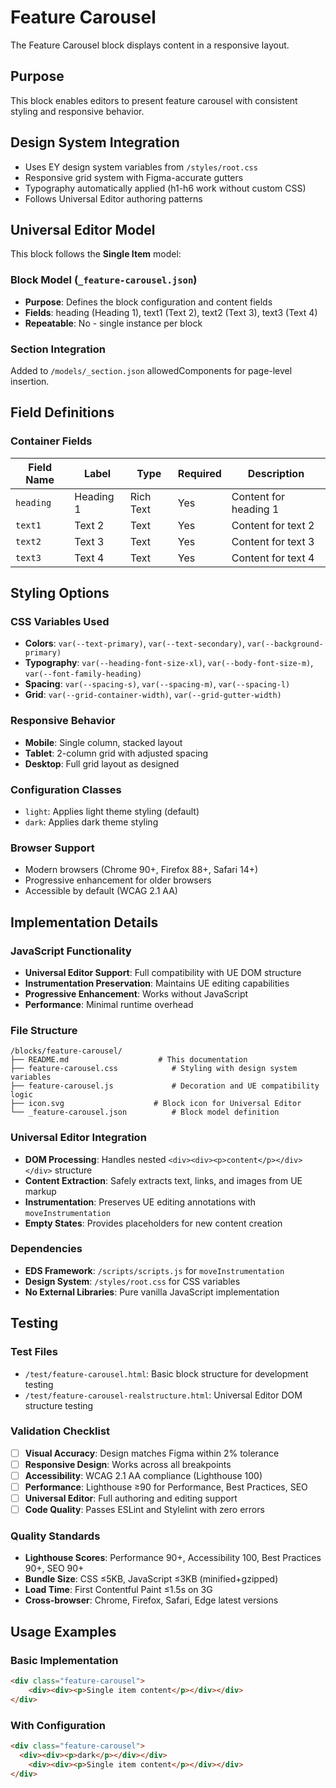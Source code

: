 # Feature Carousel

The Feature Carousel block displays content in a responsive layout.

## Purpose

This block enables editors to present feature carousel with consistent styling and responsive behavior.

## Design System Integration

- Uses EY design system variables from `/styles/root.css`
- Responsive grid system with Figma-accurate gutters
- Typography automatically applied (h1-h6 work without custom CSS)
- Follows Universal Editor authoring patterns

## Universal Editor Model

This block follows the **Single Item** model:

### Block Model (`_feature-carousel.json`)
- **Purpose**: Defines the block configuration and content fields
- **Fields**: heading (Heading 1), text1 (Text 2), text2 (Text 3), text3 (Text 4)
- **Repeatable**: No - single instance per block

### Section Integration
Added to `/models/_section.json` allowedComponents for page-level insertion.

## Field Definitions

### Container Fields

| Field Name | Label | Type | Required | Description |
|------------|-------|------|----------|-------------|
| `heading` | Heading 1 | Rich Text | Yes | Content for heading 1 |
| `text1` | Text 2 | Text | Yes | Content for text 2 |
| `text2` | Text 3 | Text | Yes | Content for text 3 |
| `text3` | Text 4 | Text | Yes | Content for text 4 |


## Styling Options

### CSS Variables Used
- **Colors**: `var(--text-primary)`, `var(--text-secondary)`, `var(--background-primary)`
- **Typography**: `var(--heading-font-size-xl)`, `var(--body-font-size-m)`, `var(--font-family-heading)`
- **Spacing**: `var(--spacing-s)`, `var(--spacing-m)`, `var(--spacing-l)`
- **Grid**: `var(--grid-container-width)`, `var(--grid-gutter-width)`

### Responsive Behavior
- **Mobile**: Single column, stacked layout
- **Tablet**: 2-column grid with adjusted spacing
- **Desktop**: Full grid layout as designed

### Configuration Classes
- `light`: Applies light theme styling (default)
- `dark`: Applies dark theme styling

### Browser Support
- Modern browsers (Chrome 90+, Firefox 88+, Safari 14+)
- Progressive enhancement for older browsers
- Accessible by default (WCAG 2.1 AA)

## Implementation Details

### JavaScript Functionality
- **Universal Editor Support**: Full compatibility with UE DOM structure
- **Instrumentation Preservation**: Maintains UE editing capabilities
- **Progressive Enhancement**: Works without JavaScript
- **Performance**: Minimal runtime overhead

### File Structure
```
/blocks/feature-carousel/
├── README.md                    # This documentation
├── feature-carousel.css            # Styling with design system variables
├── feature-carousel.js             # Decoration and UE compatibility logic
├── icon.svg                    # Block icon for Universal Editor
└── _feature-carousel.json          # Block model definition

```

### Universal Editor Integration
- **DOM Processing**: Handles nested `<div><div><p>content</p></div></div>` structure
- **Content Extraction**: Safely extracts text, links, and images from UE markup
- **Instrumentation**: Preserves UE editing annotations with `moveInstrumentation`
- **Empty States**: Provides placeholders for new content creation

### Dependencies
- **EDS Framework**: `/scripts/scripts.js` for `moveInstrumentation`
- **Design System**: `/styles/root.css` for CSS variables
- **No External Libraries**: Pure vanilla JavaScript implementation

## Testing

### Test Files
- `/test/feature-carousel.html`: Basic block structure for development testing
- `/test/feature-carousel-realstructure.html`: Universal Editor DOM structure testing

### Validation Checklist
- [ ] **Visual Accuracy**: Design matches Figma within 2% tolerance
- [ ] **Responsive Design**: Works across all breakpoints
- [ ] **Accessibility**: WCAG 2.1 AA compliance (Lighthouse 100)
- [ ] **Performance**: Lighthouse ≥90 for Performance, Best Practices, SEO
- [ ] **Universal Editor**: Full authoring and editing support
- [ ] **Code Quality**: Passes ESLint and Stylelint with zero errors

### Quality Standards
- **Lighthouse Scores**: Performance 90+, Accessibility 100, Best Practices 90+, SEO 90+
- **Bundle Size**: CSS ≤5KB, JavaScript ≤3KB (minified+gzipped)
- **Load Time**: First Contentful Paint ≤1.5s on 3G
- **Cross-browser**: Chrome, Firefox, Safari, Edge latest versions

## Usage Examples

### Basic Implementation
```html
<div class="feature-carousel">
    <div><div><p>Single item content</p></div></div>
</div>
```

### With Configuration
```html
<div class="feature-carousel">
  <div><div><p>dark</p></div></div>
    <div><div><p>Single item content</p></div></div>
</div>
```